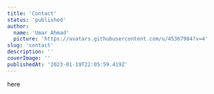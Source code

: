 ```yaml
---
title: 'Contact'
status: 'published'
author:
  name: 'Umar Ahmad'
  picture: 'https://avatars.githubusercontent.com/u/45367984?v=4'
slug: 'contact'
description: ''
coverImage: ''
publishedAt: '2023-01-19T22:05:59.419Z'
---
```


here

